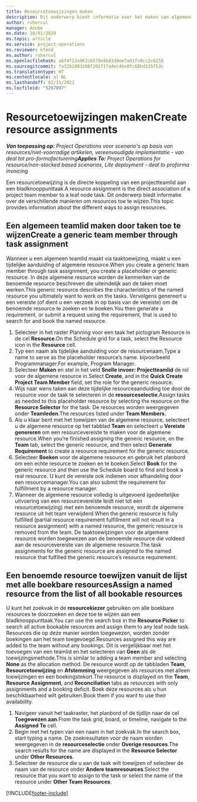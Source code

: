 ```yaml
---
title: Resourcetoewijzingen maken
description: Dit onderwerp biedt informatie over het maken van algemene en benoemde resourcetoewijzingen.
author: ruhercul
manager: Annbe
ms.date: 10/01/2020
ms.topic: article
ms.service: project-operations
ms.reviewer: kfend
ms.author: ruhercul
ms.openlocfilehash: a6f4f12a962cb570e8b83d8ee7a01fc0cc2c6155
ms.sourcegitcommit: fa32b1893286f20271fa4ec4be8fc68bd135f53c
ms.translationtype: HT
ms.contentlocale: nl-NL
ms.lasthandoff: 02/15/2021
ms.locfileid: "5287097"
---
```

# <a name="create-resource-assignments"></a><span data-ttu-id="bfb5b-103">Resourcetoewijzingen maken</span><span class="sxs-lookup"><span data-stu-id="bfb5b-103">Create resource assignments</span></span>

<span data-ttu-id="bfb5b-104">_**Van toepassing op:** Project Operations voor scenario's op basis van resources/niet-voorradige artikelen, vereenvoudigde implementatie - van deal tot pro-formafacturering_</span><span class="sxs-lookup"><span data-stu-id="bfb5b-104">_**Applies To:** Project Operations for resource/non-stocked based scenarios, Lite deployment - deal to proforma invoicing_</span></span>


<span data-ttu-id="bfb5b-105">Een resourcetoewijzing is de directe koppeling van een projectteamlid aan een bladknooppunttaak.</span><span class="sxs-lookup"><span data-stu-id="bfb5b-105">A resource assignment is the direct association of a project team member to a leaf node task.</span></span> <span data-ttu-id="bfb5b-106">Dit onderwerp biedt informatie over de verschillende manieren om resources toe te wijzen.</span><span class="sxs-lookup"><span data-stu-id="bfb5b-106">This topic provides information about the different ways to assign resources.</span></span>

## <a name="create-a-generic-team-member-through-task-assignment"></a><span data-ttu-id="bfb5b-107">Een algemeen teamlid maken door taken toe te wijzen</span><span class="sxs-lookup"><span data-stu-id="bfb5b-107">Create a generic team member through task assignment</span></span>


<span data-ttu-id="bfb5b-108">Wanneer u een algemeen teamlid maakt via taaktoewijzing, maakt u een tijdelijke aanduiding of algemene resource.</span><span class="sxs-lookup"><span data-stu-id="bfb5b-108">When you create a generic team member through task assignment, you create a placeholder or generic resource.</span></span> <span data-ttu-id="bfb5b-109">In deze algemene resource worden de kenmerken van de benoemde resource beschreven die uiteindelijk aan de taken moet werken.</span><span class="sxs-lookup"><span data-stu-id="bfb5b-109">This generic resource describes the characteristics of the named resource you ultimately want to work on the tasks.</span></span> <span data-ttu-id="bfb5b-110">Vervolgens genereert u een vereiste (of dient u een verzoek in op basis van de vereiste) om de benoemde resource te zoeken en te boeken.</span><span class="sxs-lookup"><span data-stu-id="bfb5b-110">You then generate a requirement, or submit a request using the requirement, that is used to search for and book the named resource.</span></span>

1. <span data-ttu-id="bfb5b-111">Selecteer in het raster Planning voor een taak het pictogram Resource in de cel **Resource**.</span><span class="sxs-lookup"><span data-stu-id="bfb5b-111">On the Schedule grid for a task, select the Resource icon in the **Resource** cell.</span></span>
2. <span data-ttu-id="bfb5b-112">Typ een naam als tijdelijke aanduiding voor de resourcenaam,</span><span class="sxs-lookup"><span data-stu-id="bfb5b-112">Type a name to serve as the placeholder resource’s name.</span></span> <span data-ttu-id="bfb5b-113">bijvoorbeeld Programmanager.</span><span class="sxs-lookup"><span data-stu-id="bfb5b-113">For example, Program Manager.</span></span>
3. <span data-ttu-id="bfb5b-114">Selecteer **Maken** en stel in het veld **Snelle invoer: Projectteamlid** de rol voor de algemene resource in.</span><span class="sxs-lookup"><span data-stu-id="bfb5b-114">Select **Create**, and in the **Quick Create Project Team Member** field, set the role for the generic resource.</span></span>
4. <span data-ttu-id="bfb5b-115">Wijs naar wens taken aan deze tijdelijke resourceaanduiding toe door de resource voor de taak te selecteren in de **resourceselectie**.</span><span class="sxs-lookup"><span data-stu-id="bfb5b-115">Assign tasks as needed to this placeholder resource by selecting the resource on the **Resource Selector** for the task.</span></span> <span data-ttu-id="bfb5b-116">De resources worden weergegeven onder **Teamleden**.</span><span class="sxs-lookup"><span data-stu-id="bfb5b-116">The resources listed under **Team Members**.</span></span>
5. <span data-ttu-id="bfb5b-117">Als u klaar bent met het toewijzen van de algemene resource, selecteert u de algemene resource op het tabblad **Team** en selecteert u **Vereiste genereren** om een resourcevereiste te maken voor de algemene resource.</span><span class="sxs-lookup"><span data-stu-id="bfb5b-117">When you’re finished assigning the generic resource, on the **Team** tab, select the generic resource, and then select **Generate Requirement** to create a resource requirement for the generic resource.</span></span>
6. <span data-ttu-id="bfb5b-118">Selecteer **Boeken** voor de algemene resource en gebruik het planbord om een echte resource te zoeken en te boeken.</span><span class="sxs-lookup"><span data-stu-id="bfb5b-118">Select **Book** for the generic resource and then use the Schedule board to find and book a real resource.</span></span> <span data-ttu-id="bfb5b-119">U kunt de vereiste ook indienen voor afhandeling door een resourcemanager.</span><span class="sxs-lookup"><span data-stu-id="bfb5b-119">You can also submit the requirement for fulfillment by a resource manager.</span></span>
7. <span data-ttu-id="bfb5b-120">Wanneer de algemene resource volledig is uitgevoerd (gedeeltelijke uitvoering van een resourcevereiste leidt niet tot een resourcetoewijzing) met een benoemde resource, wordt de algemene resource uit het team verwijderd.</span><span class="sxs-lookup"><span data-stu-id="bfb5b-120">When the generic resource is fully fulfilled (partial resource requirement fulfillment will not result in a resource assignment) with a named resource, the generic resource is removed from the team.</span></span> <span data-ttu-id="bfb5b-121">De taaktoewijzingen voor de algemene resource worden toegewezen aan de benoemde resource die voldeed aan de resourcevereiste van de algemene resource.</span><span class="sxs-lookup"><span data-stu-id="bfb5b-121">The task assignments for the generic resource are assigned to the named resource that fulfilled the generic resource’s resource requirement.</span></span>

## <a name="assign-a-named-resource-from-the-list-of-all-bookable-resources"></a><span data-ttu-id="bfb5b-122">Een benoemde resource toewijzen vanuit de lijst met alle boekbare resources</span><span class="sxs-lookup"><span data-stu-id="bfb5b-122">Assign a named resource from the list of all bookable resources</span></span>

<span data-ttu-id="bfb5b-123">U kunt het zoekvak in de **resourcekiezer** gebruiken om alle boekbare resources te doorzoeken en deze toe te wijzen aan een bladknooppunttaak.</span><span class="sxs-lookup"><span data-stu-id="bfb5b-123">You can use the search box in the **Resource Picker** to search all active bookable resources and assign them to any leaf node task.</span></span> <span data-ttu-id="bfb5b-124">Resources die op deze manier worden toegewezen, worden zonder boekingen aan het team toegevoegd.</span><span class="sxs-lookup"><span data-stu-id="bfb5b-124">Resources assigned this way are added to the team without any bookings.</span></span> <span data-ttu-id="bfb5b-125">Dit is vergelijkbaar met het toevoegen van een teamlid en het selecteren van **Geen** als de toewijzingsmethode.</span><span class="sxs-lookup"><span data-stu-id="bfb5b-125">This is similar to adding a team member and selecting **None** as the allocation method.</span></span> <span data-ttu-id="bfb5b-126">De resource wordt op de tabbladen **Team**, **Resourcetoewijzing** en **Afstemming** weergegeven als resources met alleen toewijzingen en een boekingstekort.</span><span class="sxs-lookup"><span data-stu-id="bfb5b-126">The resource is displayed on the **Team**, **Resource Assignment**, and **Reconciliation** tabs as resources with only assignments and a booking deficit.</span></span> <span data-ttu-id="bfb5b-127">Boek deze resources als u hun beschikbaarheid wilt gebruiken.</span><span class="sxs-lookup"><span data-stu-id="bfb5b-127">Book them if you want to use their availability.</span></span>

1. <span data-ttu-id="bfb5b-128">Navigeer vanuit het taakraster, het planbord of de tijdlijn naar de cel **Toegewezen aan**.</span><span class="sxs-lookup"><span data-stu-id="bfb5b-128">From the task grid, board, or timeline, navigate to the **Assigned To** cell.</span></span>
2. <span data-ttu-id="bfb5b-129">Begin met het typen van een naam in het zoekvak.</span><span class="sxs-lookup"><span data-stu-id="bfb5b-129">In the search box, start typing a name.</span></span> <span data-ttu-id="bfb5b-130">De zoekresultaten voor de naam worden weergegeven in de **resourceselectie** onder **Overige resources**.</span><span class="sxs-lookup"><span data-stu-id="bfb5b-130">The search results for the name are displayed in the **Resource Selector** under **Other Resources**.</span></span>
3. <span data-ttu-id="bfb5b-131">Selecteer de resource die u aan de taak wilt toewijzen of selecteer de naam van de resource onder **Andere teamresources**.</span><span class="sxs-lookup"><span data-stu-id="bfb5b-131">Select the resource that you want to assign to the task or select the name of the resource under **Other Team Resources**.</span></span>


[!INCLUDE[footer-include](../includes/footer-banner.md)]